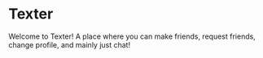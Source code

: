 # Texter
Welcome to Texter! A place where you can make friends, request friends, change profile, and mainly just chat!
